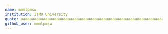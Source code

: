 ```yaml
---
name: mmmlpmsw 
institution: ITMO University
quote: aaaaaaaaaaaaaaaaaaaaaaaaaaaaaaaaaaaaaaaaaaaaaaaaaaaaaaaaaaaaaaaaaaaaaaaaaaaaaaaaaaaaa
github_user: mmmlpmsw 
---
```

